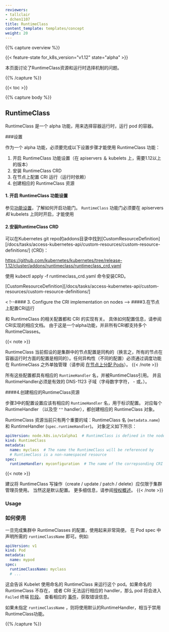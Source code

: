 ```yaml
---
reviewers:
- tallclair
- dchen1107
title: RuntimeClass
content_template: templates/concept
weight: 20
---
```


{{% capture overview %}}

{{< feature-state for_k8s_version="v1.12" state="alpha" >}}

<!-- 
This page describes the RuntimeClass resource and runtime selection mechanism.
-->
本页面讨论了RuntimeClass资源和运行时选择机制的问题。

{{% /capture %}}

{{< toc >}}

{{% capture body %}}

## RuntimeClass

<!-- 
RuntimeClass is an alpha feature for selecting the container runtime configuration to use to run a
pod's containers.
-->
RuntimeClass 是一个 alpha 功能，用来选择容器运行时，运行 pod 的容器。

<!-- 
### Set Up
-->
###设置

<!-- 
As an early alpha feature, there are some additional setup steps that must be taken in order to use
the RuntimeClass feature:
-->
作为一个 alpha 功能，必须要完成以下设置步骤才能使用 RuntimeClass 功能：

<!--
1. Enable the RuntimeClass feature gate (on apiservers & kubelets, requires version 1.12+)
2. Install the RuntimeClass CRD
3. Configure the CRI implementation on nodes (runtime dependent)
4. Create the corresponding RuntimeClass resources
-->
1. 开启 RuntimeClass 功能设置（在 apiservers ＆ kubelets 上，需要1.12以上的版本）
2. 安装 RuntimeClass CRD
3. 在节点上配置 CRI 运行（运行时依赖）
4. 创建相应的 RuntimeClass 资源

<!--
#### 1. Enable the RuntimeClass feature gate
-->
#### 1. 开启 RuntimeClass 功能设置

<!--
See [Feature Gates](/docs/reference/command-line-tools-reference/feature-gates/) for an explanation
of enabling feature gates. The RuntimeClass feature gate must be enabled on apiservers _and_ kubelets.
-->
参见[功能设置](/docs/reference/command-line-tools-reference/feature-gates/)，了解如何开启功能门。
`RuntimeClass` 功能门必须要在 apiservers _和_ kubelets 上同时开启，才能使用

<!--
#### 2. Install the RuntimeClass CRD
-->
#### 2.安装RuntimeClass CRD

<!--
The RuntimeClass [CustomResourceDefinition][/docs/tasks/access-kubernetes-api/custom-resources/custom-resource-definitions/] (CRD) can be found in the addons directory of the
Kubernetes git repo:
-->
可以在Kubernetes git repo的addons目录中找到[CustomResourceDefinition][/docs/tasks/access-kubernetes-api/custom-resources/custom-resource-definitions/] (CRD)：

https://github.com/kubernetes/kubernetes/tree/release-1.12/cluster/addons/runtimeclass/runtimeclass_crd.yaml

<!--
Install the CRD with `kubectl apply -f runtimeclass_crd.yaml`.
-->
使用 kubectl apply -f runtimeclass_crd.yaml 命令安装CRD。

[CustomResourceDefinition][/docs/tasks/access-kubernetes-api/custom-resources/custom-resource-definitions/]

<
!--#### 3. Configure the CRI implementation on nodes
-->
####3.在节点上配置CRI运行

<!--
The configurations to select between with RuntimeClass are CRI implementation dependent. See the
corresponding documentation for your CRI implementation for how to configure. As this is an alpha
feature, not all CRIs support multiple RuntimeClasses yet.
-->
和 RuntimeClass 的相关配置都和 CRI 的实现有关。 具体如何配置信息，请参阅CRI实现的相应文档。 由于这是一个alpha功能，并非所有CRI都支持多个RuntimeClasses。

{{< note >}}
<!--
RuntimeClass currently assumes a homogeneous node configuration across the cluster
(which means that all nodes are configured the same way with respect to container runtimes). Any heterogeneity (varying configurations) must be
managed independently of RuntimeClass through scheduling features
(see [Assigning Pods to Nodes](/docs/concepts/configuration/assign-pod-node/)).
-->
RuntimeClass 当前假设的是集群中的节点配置是同构的（换言之，所有的节点在容器运行时方面的配置是相同的）。任何异构性（不同的配置）必须通过调度功能在 RuntimeClass 之外单独管理（请参阅 [在节点上分配 Pods](/docs/concepts/configuration/assign-pod-node/)）。
{{< /note >}}

<!--
The configurations have a corresponding `RuntimeHandler` name, referenced by the RuntimeClass. The
RuntimeHandler must be a valid DNS-1123 subdomain (alpha-numeric characters, `-`, or `.`).
-->
所有这些配置都具有相应的 `RuntimeHandler` 名，并被RuntimeClass引用。 并且RuntimeHandler必须是有效的 DNS-1123 子域（字母数字字符， - 或。）。

<!--
#### 4. Create the corresponding RuntimeClass resources
-->
####4.创建相应的RuntimeClass资源

<!--
The configurations setup in step 3 should each have an associated `RuntimeHandler` name, which
identifies the configuration. For each RuntimeHandler (and optionally the empty `""` handler),
create a corresponding RuntimeClass object
.-->
步骤3中的配置设置应该有相应的 `RuntimeHandler` 名，用于标识配置。 对应每个 RuntimeHandler （以及空 `""` handler），都创建相应的 RuntimeClass 对象。

<!--The RuntimeClass resource currently only has 2 significant fields: the RuntimeClass name
(`metadata.name`) and the RuntimeHandler (`spec.runtimeHandler`). The object definition looks like this:
-->
RuntimeClass 资源当前只有两个重要的域：RuntimeClass 名 (`metadata.name`)  和 RuntimeHandler (`spec.runtimeHandler`)。
对象定义如下所示：


```yaml
apiVersion: node.k8s.io/v1alpha1  # RuntimeClass is defined in the node.k8s.io API group
kind: RuntimeClass
metadata:
  name: myclass  # The name the RuntimeClass will be referenced by
  # RuntimeClass is a non-namespaced resource
spec:
  runtimeHandler: myconfiguration  # The name of the correpsonding CRI configuration
```


{{< note >}}
<!--
It is recommended that RuntimeClass write operations (create/update/patch/delete) be
restricted to the cluster administrator. This is typically the default. See [Authorization
Overview](https://kubernetes.io/docs/reference/access-authn-authz/authorization/) for more details.
-->
建议将 RuntimeClass 写操作（create / update / patch / delete）应仅限于集群管理员使用。 当然这是默认配置。 更多细信息，请参阅[授权概述](https://kubernetes.io/docs/reference/access-authn-authz/authorization/)。
{{< /note >}}

### Usage
### 如何使用

<!--
Once RuntimeClasses are configured for the cluster, using them is very simple. Specify a
`runtimeClassName` in the Pod spec. For example:
-->
一旦完成集群中 RuntimeClasses 的配置，使用起来非常简便。
在 Pod spec 中声明所需的 `runtimeClassName` 即可。例如:

```yaml
apiVersion: v1
kind: Pod
metadata:
  name: mypod
spec:
  runtimeClassName: myclass
  # ...
```

<!--This will instruct the Kubelet to use the named RuntimeClass to run this pod. If the named
RuntimeClass does not exist, or the CRI cannot run the corresponding handler, the pod will enter the
`Failed` terminal [phase](/docs/concepts/workloads/pods/pod-lifecycle/#pod-phase). Look for a
corresponding [event](/docs/tasks/debug-application-cluster/debug-application-introspection/) for an
error message.-->
这会告诉 Kubelet 使用命名的 RuntimeClass 来运行这个 pod。如果命名的 RuntimeClass 不存在，
或者 CRI 无法运行相应的 handler，那么 pod 将会进入 `Failed` 终端 [阶段](/docs/concepts/workloads/pods/pod-lifecycle/#pod-phase)。
查看相应的 [事件](/docs/tasks/debug-application-cluster/debug-application-introspection/)，获取错误信息。

<!--
If no `runtimeClassName` is specified, the default RuntimeHandler will be used, which is equivalent
to the behavior when the RuntimeClass feature is disabled.
-->
如果未指定 `runtimeClassName` ，则将使用默认的RuntimeHandler，相当于禁用RuntimeClass功能。

{{% /capture %}}

